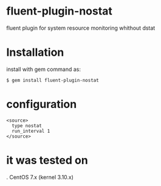 # fluent-plugin-nostat
fluent plugin for system resource monitoring whithout dstat

# Installation
install with gem command as:

```
$ gem install fluent-plugin-nostat
```

# configuration

```
<source>
  type nostat
  run_interval 1
</source>
```

# it was tested on
. CentOS 7.x (kernel 3.10.x)
